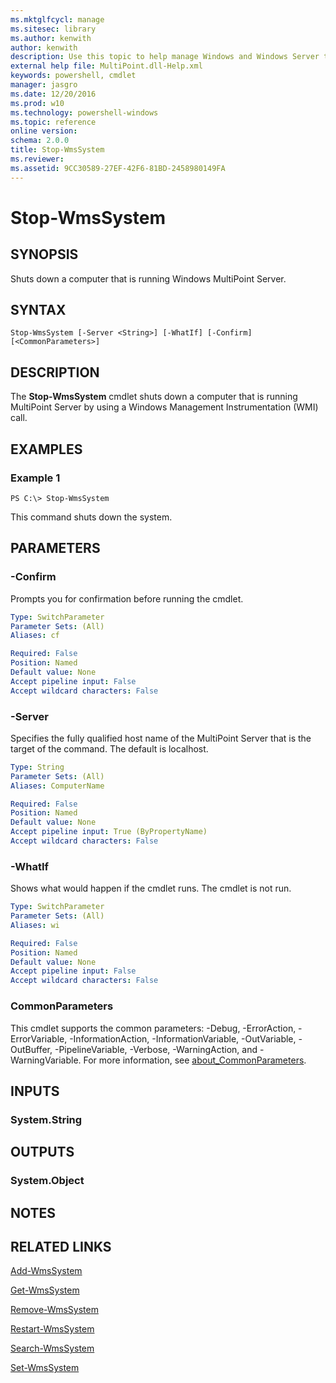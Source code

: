```yaml
---
ms.mktglfcycl: manage
ms.sitesec: library
ms.author: kenwith
author: kenwith
description: Use this topic to help manage Windows and Windows Server technologies with Windows PowerShell.
external help file: MultiPoint.dll-Help.xml
keywords: powershell, cmdlet
manager: jasgro
ms.date: 12/20/2016
ms.prod: w10
ms.technology: powershell-windows
ms.topic: reference
online version: 
schema: 2.0.0
title: Stop-WmsSystem
ms.reviewer:
ms.assetid: 9CC30589-27EF-42F6-81BD-2458980149FA
---
```


# Stop-WmsSystem

## SYNOPSIS
Shuts down a computer that is running Windows MultiPoint Server.

## SYNTAX

```
Stop-WmsSystem [-Server <String>] [-WhatIf] [-Confirm] [<CommonParameters>]
```

## DESCRIPTION
The **Stop-WmsSystem** cmdlet shuts down a computer that is running MultiPoint Server by using a Windows Management Instrumentation (WMI) call.

## EXAMPLES

### Example 1
```
PS C:\> Stop-WmsSystem
```

This command shuts down the system.

## PARAMETERS

### -Confirm
Prompts you for confirmation before running the cmdlet.

```yaml
Type: SwitchParameter
Parameter Sets: (All)
Aliases: cf

Required: False
Position: Named
Default value: None
Accept pipeline input: False
Accept wildcard characters: False
```

### -Server
Specifies the fully qualified host name of the MultiPoint Server that is the target of the command. The default is localhost.

```yaml
Type: String
Parameter Sets: (All)
Aliases: ComputerName

Required: False
Position: Named
Default value: None
Accept pipeline input: True (ByPropertyName)
Accept wildcard characters: False
```

### -WhatIf
Shows what would happen if the cmdlet runs.
The cmdlet is not run.

```yaml
Type: SwitchParameter
Parameter Sets: (All)
Aliases: wi

Required: False
Position: Named
Default value: None
Accept pipeline input: False
Accept wildcard characters: False
```

### CommonParameters
This cmdlet supports the common parameters: -Debug, -ErrorAction, -ErrorVariable, -InformationAction, -InformationVariable, -OutVariable, -OutBuffer, -PipelineVariable, -Verbose, -WarningAction, and -WarningVariable. For more information, see [about_CommonParameters](http://go.microsoft.com/fwlink/?LinkID=113216).

## INPUTS

### System.String

## OUTPUTS

### System.Object

## NOTES

## RELATED LINKS

[Add-WmsSystem]()

[Get-WmsSystem]()

[Remove-WmsSystem]()

[Restart-WmsSystem]()

[Search-WmsSystem]()

[Set-WmsSystem]()


